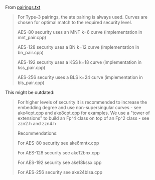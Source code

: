 From [pairings.txt](https://github.com/miracl/MIRACL/blob/master/source/curve/pairing/pairings.txt)

 > For Type-3 pairings, the ate pairing is always used. Curves are chosen
 > for optimal match to the required security level.
 > 
 > AES-80 security uses an MNT k=6 curve
 > (implementation in mnt_pair.cpp)
 > 
 > AES-128 security uses a BN k=12 curve
 > (implementation in bn_pair.cpp)
 > 
 > AES-192 security uses a KSS k=18 curve
 > (implementation in kss_pair.cpp)
 > 
 > AES-256 security uses a BLS k=24 curve
 > (implementation in bls_pair.cpp)

This might be outdated:

 > For higher levels of security it is recommended to increase the embedding 
 > degree and use non-supersingular curves - see ake4cpt.cpp and ake8cpt.cpp for 
 > examples. We use a "tower of extensions" to build an Fp^4 class on top of an 
 > Fp^2 class - see zzn2.h and zzn4.h
 >
 > Recommendations: 
 > 
 > For AES-80  security see ake6mntx.cpp
 >
 > For AES-128 security see ake12bnx.cpp
 >
 > For AES-192 security see ake18kssx.cpp
 >
 > For AES-256 security see ake24blsa.cpp
